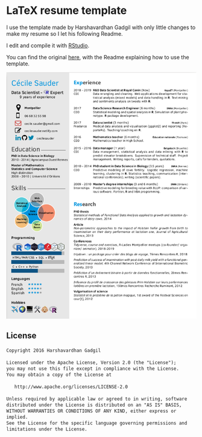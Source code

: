 # LaTeX resume template

I use the template made by Harshavardhan Gadgil with only little changes to make my resume so I let his following Readme. 

I edit and compile it with [RStudio](https://www.rstudio.com/products/RStudio/).

You can find the original [here](https://github.com/opensorceror/Data-Engineer-Resume-LaTeX), with the Readme explaining how to use the template.

![CV Screenshot](screen.png)


## License

```
Copyright 2016 Harshavardhan Gadgil

Licensed under the Apache License, Version 2.0 (the "License");
you may not use this file except in compliance with the License.
You may obtain a copy of the License at

   http://www.apache.org/licenses/LICENSE-2.0

Unless required by applicable law or agreed to in writing, software
distributed under the License is distributed on an "AS IS" BASIS,
WITHOUT WARRANTIES OR CONDITIONS OF ANY KIND, either express or implied.
See the License for the specific language governing permissions and
limitations under the License.
```

